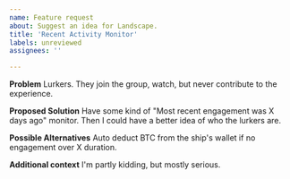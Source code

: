 ```yaml
---
name: Feature request
about: Suggest an idea for Landscape.
title: 'Recent Activity Monitor'
labels: unreviewed
assignees: ''

---
```


**Problem**
Lurkers. They join the group, watch, but never contribute to the experience.

**Proposed Solution**
Have some kind of "Most recent engagement was X days ago" monitor. Then I could have a better idea of who the lurkers are.

**Possible Alternatives**
Auto deduct BTC from the ship's wallet if no engagement over X duration.

**Additional context**
I'm partly kidding, but mostly serious. 
